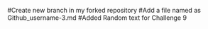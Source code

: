 #Create new branch in my forked repository
#Add a file named as Github_username-3.md
#Added Random text for Challenge 9
